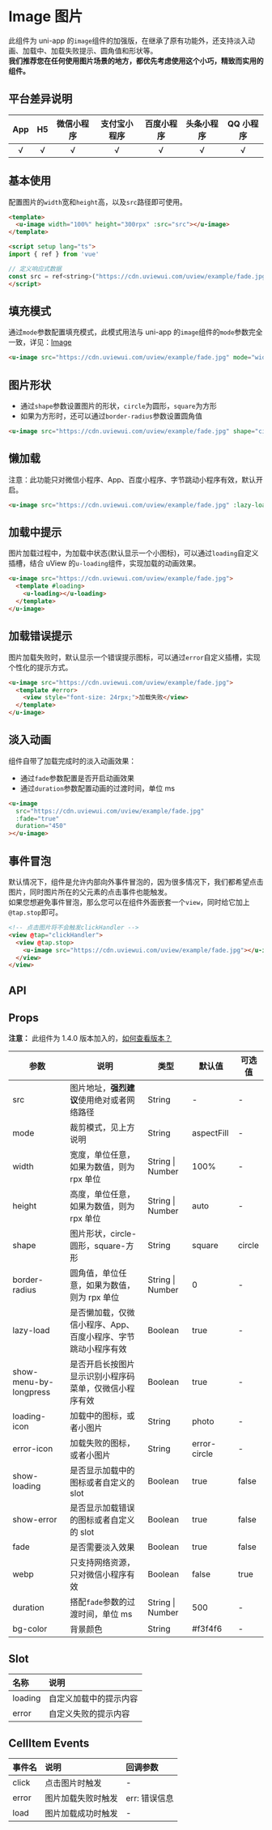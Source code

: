 # Image 图片 <to-api/>

<demo-model url="/pages/componentsB/image/index"></demo-model>

此组件为 uni-app 的`image`组件的加强版，在继承了原有功能外，还支持淡入动画、加载中、加载失败提示、圆角值和形状等。  
**我们推荐您在任何使用图片场景的地方，都优先考虑使用这个小巧，精致而实用的组件。**

## 平台差异说明

| App | H5  | 微信小程序 | 支付宝小程序 | 百度小程序 | 头条小程序 | QQ 小程序 |
| :-: | :-: | :--------: | :----------: | :--------: | :--------: | :-------: |
|  √  |  √  |     √      |      √       |     √      |     √      |     √     |

## 基本使用

配置图片的`width`宽和`height`高，以及`src`路径即可使用。

```html
<template>
  <u-image width="100%" height="300rpx" :src="src"></u-image>
</template>

<script setup lang="ts">
import { ref } from 'vue'

// 定义响应式数据
const src = ref<string>("https://cdn.uviewui.com/uview/example/fade.jpg");
</script>
```

## 填充模式

通过`mode`参数配置填充模式，此模式用法与 uni-app 的`image`组件的`mode`参数完全一致，详见：[Image](https://uniapp.dcloud.io/component/image)

```html
<u-image src="https://cdn.uviewui.com/uview/example/fade.jpg" mode="widthFix"></u-image>
```

## 图片形状

- 通过`shape`参数设置图片的形状，`circle`为圆形，`square`为方形
- 如果为方形时，还可以通过`border-radius`参数设置圆角值

```html
<u-image src="https://cdn.uviewui.com/uview/example/fade.jpg" shape="circle"></u-image>
```

## 懒加载

注意：此功能只对微信小程序、App、百度小程序、字节跳动小程序有效，默认开启。

```html
<u-image src="https://cdn.uviewui.com/uview/example/fade.jpg" :lazy-load="true"></u-image>
```

## 加载中提示

图片加载过程中，为加载中状态(默认显示一个小图标)，可以通过`loading`自定义插槽，结合 uView 的`u-loading`组件，实现加载的动画效果。

```html
<u-image src="https://cdn.uviewui.com/uview/example/fade.jpg">
  <template #loading>
    <u-loading></u-loading>
  </template>
</u-image>
```

## 加载错误提示

图片加载失败时，默认显示一个错误提示图标，可以通过`error`自定义插槽，实现个性化的提示方式。

```html
<u-image src="https://cdn.uviewui.com/uview/example/fade.jpg">
  <template #error>
    <view style="font-size: 24rpx;">加载失败</view>
  </template>
</u-image>
```

## 淡入动画

组件自带了加载完成时的淡入动画效果：

- 通过`fade`参数配置是否开启动画效果
- 通过`duration`参数配置动画的过渡时间，单位 ms

```html
<u-image
  src="https://cdn.uviewui.com/uview/example/fade.jpg"
  :fade="true"
  duration="450"
></u-image>
```

## 事件冒泡

默认情况下，组件是允许内部向外事件冒泡的，因为很多情况下，我们都希望点击图片，同时图片所在的父元素的点击事件也能触发。  
如果您想避免事件冒泡，那么您可以在组件外面嵌套一个`view`，同时给它加上`@tap.stop`即可。

```html
<!-- 点击图片将不会触发clickHandler -->
<view @tap="clickHandler">
  <view @tap.stop>
    <u-image src="https://cdn.uviewui.com/uview/example/fade.jpg"></u-image>
  </view>
</view>
```

## API

## Props

**注意：** 此组件为 1.4.0 版本加入的，[如何查看版本？](/zh/components/install.html)

| 参数                            | 说明                                                          | 类型             | 默认值       | 可选值 |
| ------------------------------- | ------------------------------------------------------------- | ---------------- | ------------ | ------ |
| src                             | 图片地址，**强烈建议**使用绝对或者网络路径                    | String           | -            | -      |
| mode                            | 裁剪模式，见上方说明                                          | String           | aspectFill   | -      |
| width                           | 宽度，单位任意，如果为数值，则为 rpx 单位                     | String \| Number | 100%         | -      |
| height                          | 高度，单位任意，如果为数值，则为 rpx 单位                     | String \| Number | auto         | -      |
| shape                           | 图片形状，circle-圆形，square-方形                            | String           | square       | circle |
| border-radius                   | 圆角值，单位任意，如果为数值，则为 rpx 单位                   | String \| Number | 0            | -      |
| lazy-load                       | 是否懒加载，仅微信小程序、App、百度小程序、字节跳动小程序有效 | Boolean          | true         | -      |
| show-menu-by-longpress          | 是否开启长按图片显示识别小程序码菜单，仅微信小程序有效        | Boolean          | true         | -      |
| loading-icon                    | 加载中的图标，或者小图片                                      | String           | photo        | -      |
| error-icon                      | 加载失败的图标，或者小图片                                    | String           | error-circle | -      |
| show-loading                    | 是否显示加载中的图标或者自定义的 slot                         | Boolean          | true         | false  |
| show-error                      | 是否显示加载错误的图标或者自定义的 slot                       | Boolean          | true         | false  |
| fade                            | 是否需要淡入效果                                              | Boolean          | true         | false  |
| webp                            | 只支持网络资源，只对微信小程序有效                            | Boolean          | false        | true   |
| duration                        | 搭配`fade`参数的过渡时间，单位 ms                             | String \| Number | 500          | -      |
| bg-color | 背景颜色                                                      | String           | #f3f4f6      | -      |

## Slot

| 名称    | 说明                   |
| :------ | :--------------------- |
| loading | 自定义加载中的提示内容 |
| error   | 自定义失败的提示内容   |

## CellItem Events

| 事件名 | 说明               | 回调参数      |
| :----- | :----------------- | :------------ |
| click  | 点击图片时触发     | -             |
| error  | 图片加载失败时触发 | err: 错误信息 |
| load   | 图片加载成功时触发 | -             |

<style scoped>
h3[id=slot] + table thead tr th:nth-child(2){
	width: 50%;
}
</style>

